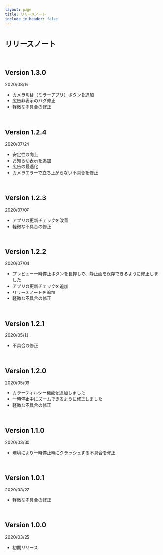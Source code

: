 ```yaml
---
layout: page
title: リリースノート
include_in_header: false
---
```


# `リリースノート`
<br>

## **Version 1.3.0**
2020/08/16
- カメラ切替（ミラーアプリ）ボタンを追加
- 広告非表示のバグ修正
- 軽微な不具合の修正

<br>

## **Version 1.2.4**
2020/07/24
- 安定性の向上
- お知らせ表示を追加
- 広告の最適化
- カメラエラーで立ち上がらない不具合を修正

<br>

## **Version 1.2.3**
2020/07/07
- アプリの更新チェックを改善
- 軽微な不具合の修正

<br>

## **Version 1.2.2**
2020/07/04
- プレビュー一時停止ボタンを長押しで、静止画を保存できるように修正しました
- アプリの更新チェックを追加
- リリースノートを追加
- 軽微な不具合の修正

<br>

## **Version 1.2.1**
2020/05/13
- 不具合の修正

<br>

## **Version 1.2.0**
2020/05/09
- カラーフィルター機能を追加しました
- 一時停止中にズームできるように修正しました
- 軽微な不具合の修正

<br>

## **Version 1.1.0**
2020/03/30
- 環境により一時停止時にクラッシュする不具合を修正

<br>

## **Version 1.0.1**
2020/03/27
- 軽微な不具合の修正

<br>

## **Version 1.0.0**
2020/03/25
- 初期リリース

<br>
